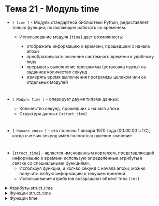 # Тема 21 - Модуль time

- `[ time ]` - Модуль стандартной библиотеки Python, редоставляет только функции, позволяющие работать со временем.

     - Использование модуля `[time]` дает возможность:
 
          - отображать информацию о времени, прошедшем с начала эпохи
          - преобразовывать значение системного времени к удобному виду
          - прерывать выполнение программы (установка паузы) на заданное количество секунд
          - измерять время выполнения программы целиком или ее отдельных модулей
#
- `[ Модуль time ]` - оперирует двумя типами данных:
  
     - Количество секунд, прошедших с начала эпохи
     - Структура данных `[struct_time]`
#
- `[ Начало эпохи ]` - это полночь 1 января 1970 года (00:00:00 UTC), когда счетчик секунд имел полностью нулевое значение.
#
- `[struct_time]` - является именованным кортежем, представляющий информацию о времени использую определённые атрибуты в связке со специальными функциями.
    - Используя функции, и кол-во секунд с начала эпохи, можно получить любую информацию о текущем времени
    - Использование атрибутов возвращают объект типа `[int]`
<details>
  <summary>Атрибуты struct_time</summary> 
     
```
1) n.tm_year - год (0000 - 9999)
2) n.tm_mon - месяц (1 - 12)
3) n.tm_mday - день месяца (1 - 31)
4) n.tm_hour - час (00 - 24)
5) n.tm_min - минуты (00 - 59)
6) n.tm_sec - секунды (00 - 61)
7) n.tm_wday - день недели (Пн - 0, Вс - 6)
8) n.tm_yday - день года (1 - 366)
9) n.tm_zone - сокращённое название часового пояса

n - структура данных (struct_time)
```
</details>
<details>
  <summary>Функции struct_time</summary> 
     
#
   - 1 ) `[time.localtime()]` - эта функция принимает количество секунд с начала эпохи и возвращает структуру struct_time, представляющую локальное время учитывая локальные настройки часового пояса и летнего времени для предоставления локального времени.
```
import time

current_time = time.localtime()
print(current_time)   # time.struct_time(tm_year=2024, tm_mon=1, tm_mday=8, tm_hour=21, tm_min=59, tm_sec=8, tm_wday=0, tm_yday=8, tm_isdst=0)

print(current_time.tm_hour)   # Выведет час локального времени
print(current_time.tm_mday)   # Выведет день нынешнего месяца
```
#
   - 2 ) `[time.gmtime()]` - принимает количество секунд, возвращает структуру struct_time, представляющую время в UTC (Coordinated Universal Time), не учитывает локализацию, а просто возвращает время в мировом координированном времени (UTC).
```
import time

current_time = time.localtime()
print(current_time)   # time.struct_time(tm_year=2024, tm_mon=1, tm_mday=8, tm_hour=12, tm_min=30, tm_sec=45, tm_wday=0, tm_yday=8, tm_isdst=0)

print(current_time.tm_hour)   # Выведет час UTC времени
print(current_time.tm_mday)   # Выведет день нынешнего месяца
```
#
   - 3 ) `[time.asctime()]` - принимает объект struct_time (или кортеж, содержащий 9 значений, относящихся к struct_time), представляющий момент времени, и возвращает его в виде строки `[str]`, представляющей читаемое представление времени. Если вызвать time.asctime() без аргументов, то она автоматически использует текущее местное время.  

- Возвращает объект `[str]`

- По автомату выводит время в английской локализации.
```
import time

current_time = time.localtime()
formatted_time = time.asctime(current_time)

print(formatted_time)         # Mon Jan  8 22:12:56 2024
print(type(formatted_time))   # <class 'str'>
```
#
   - 4 ) `[time.mktime()]` - принимает объект struct_time (или кортеж, содержащий 9 значений, относящихся к struct_time), представляющий момент времени, и возвращает количество секунд, прошедших с начала эпохи, в местном времени.

- Возвращает объект `[float]`
```
import time

# Получаем текущее местное время в виде struct_time
current_time_struct = time.localtime()

# Преобразуем struct_time в количество секунд с начала эпохи
seconds_since_epoch = time.mktime(current_time_struct)

print(f"Текущее время в секундах с начала эпохи: {seconds_since_epoch}")
print(type(seconds_since_epoch))   # <class 'float'>
```
#
#
#
   - 5 ) `[time.strftime()]` - принимает строку с некоторым [набором правил для форматирования](https://github.com/Skif3195/Python-Learning/blob/Guides/Python%20Core/Шпаргалка%20№9%20-%20Таблица%20форматирования%20даты%20и%20времени.md) и объект struct_time (или соответствующий кортеж) в качестве аргументов и возвращает строку с датой в зависимости от использованного формата.
```
import time

time_obj = time.localtime()
result = time.strftime('%d.%m.%Y, %H:%M:%S', time_obj)

print(result)         # Текущее время в str: 09.01.2024, 20:37:20
print(type(result))   # <class 'str'>
```
#
   - 6 ) `[time.strptime()]` -
```

```
</details>

<details>
  <summary>Функции time</summary> 

#
   - 1 ) `[time.time()]`
```

```
#
   - 2 ) `[time.time_ns()]`
```

```
#
   - 3 ) `[time.ctime()]`
```

```
#
   - 4 ) `[time.sleep(n)]`
```

```
</details>
